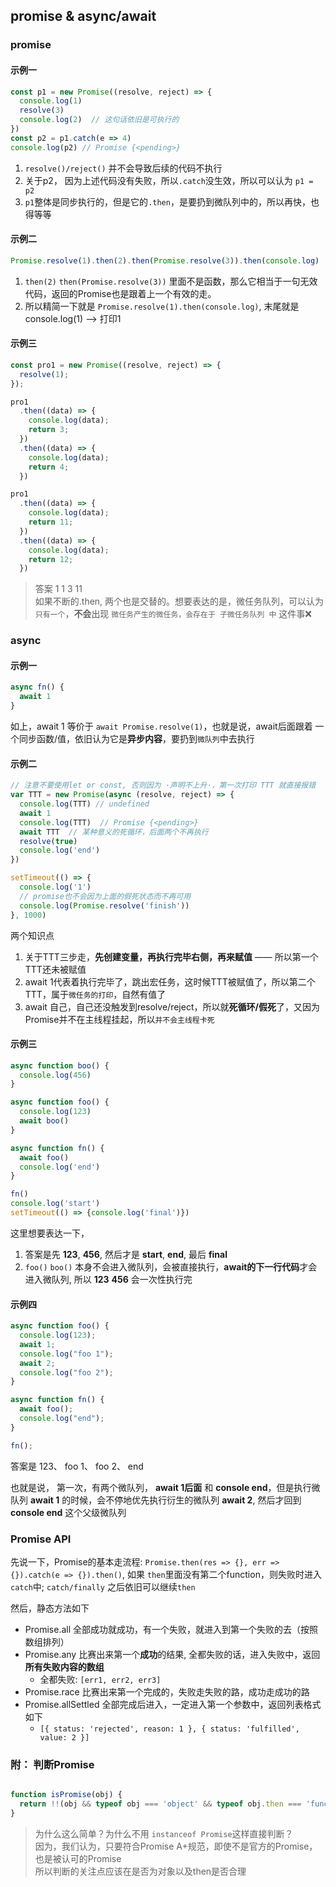 ## promise & async/await

### promise

#### 示例一
```js
const p1 = new Promise((resolve, reject) => {
  console.log(1)
  resolve(3)
  console.log(2)  // 这句话依旧是可执行的
})
const p2 = p1.catch(e => 4)
console.log(p2) // Promise {<pending>}
```

1. `resolve()/reject()` 并不会导致后续的代码不执行
2. 关于p2， 因为上述代码没有失败，所以`.catch`没生效，所以可以认为 `p1 = p2`
3. `p1`整体是同步执行的，但是它的`.then`，是要扔到微队列中的，所以再快，也得等等


#### 示例二

```js
Promise.resolve(1).then(2).then(Promise.resolve(3)).then(console.log)
```

1. `then(2)` `then(Promise.resolve(3))` 里面不是函数，那么它相当于一句无效代码，返回的Promise也是跟着上一个有效的走。
2. 所以精简一下就是 `Promise.resolve(1).then(console.log)`, 末尾就是 console.log(1) --> 打印1


#### 示例三
```js
const pro1 = new Promise((resolve, reject) => {
  resolve(1);
});

pro1
  .then((data) => {
    console.log(data);
    return 3;
  })
  .then((data) => {
    console.log(data);
    return 4;
  })

pro1
  .then((data) => {
    console.log(data);
    return 11;
  })
  .then((data) => {
    console.log(data);
    return 12;
  })
```

> 答案 1 1 3 11   
> 如果不断的.then, 两个也是交替的。想要表达的是，微任务队列，可以认为`只有一个`，**不会**出现 `微任务产生的微任务，会存在于 子微任务队列 中` 这件事❌


### async

#### 示例一

```javascript
async fn() {
  await 1
}
```

如上，await 1 等价于 `await Promise.resolve(1)`，也就是说，await后面跟着 一个同步函数/值，依旧认为它是**异步内容**，要扔到`微队列`中去执行


#### 示例二

```js
// 注意不要使用let or const, 否则因为 ·声明不上升·，第一次打印 TTT 就直接报错
var TTT = new Promise(async (resolve, reject) => {
  console.log(TTT) // undefined
  await 1
  console.log(TTT)  // Promise {<pending>}
  await TTT  // 某种意义的死循环，后面两个不再执行
  resolve(true)
  console.log('end')
})

setTimeout(() => {
  console.log('1')
  // promise也不会因为上面的假死状态而不再可用
  console.log(Promise.resolve('finish'))
}, 1000)
```

两个知识点
1. 关于TTT三步走，**先创建变量，再执行完毕右侧，再来赋值** —— 所以第一个TTT还未被赋值
2. await 1代表着执行完毕了，跳出宏任务，这时候TTT被赋值了，所以第二个TTT，属于`微任务的打印`，自然有值了
3. await 自己，自己还没触发到resolve/reject，所以就**死循环/假死**了，又因为Promise并不在主线程挂起，所以`并不会主线程卡死`


#### 示例三

```js
async function boo() {
  console.log(456)
}

async function foo() {
  console.log(123)
  await boo()
}

async function fn() {
  await foo()
  console.log('end')
}

fn()
console.log('start')
setTimeout(() => {console.log('final')})
```

这里想要表达一下，
1. 答案是先 **123**, **456**, 然后才是 **start**, **end**, 最后 **final**
2. `foo()` `boo()` 本身不会进入微队列，会被直接执行，**await的下一行代码**才会进入微队列, 所以 **123**  **456** 会一次性执行完


#### 示例四

```js
async function foo() {
  console.log(123);
  await 1;
  console.log("foo 1");
  await 2;
  console.log("foo 2");
}

async function fn() {
  await foo();
  console.log("end");
}

fn();
```

答案是 123、 foo 1、 foo 2、 end

也就是说， 第一次，有两个微队列， **await 1后面** 和 **console end**，但是执行微队列 **await 1** 的时候，会不停地优先执行衍生的微队列 **await 2**, 然后才回到 **console end** 这个父级微队列


### Promise API
先说一下，Promise的基本走流程:
`Promise.then(res => {}, err => {}).catch(e => {}).then()`, 如果 `then`里面没有第二个function，则失败时进入`catch`中; `catch/finally` 之后依旧可以继续`then`

然后，静态方法如下
- Promise.all 全部成功就成功，有一个失败，就进入到第一个失败的去（按照数组排列）
- Promise.any 比赛出来第一个**成功**的结果, 全都失败的话，进入失败中，返回**所有失败内容的数组**
  - 全都失败: `[err1, err2, err3]`
- Promise.race 比赛出来第一个完成的，失败走失败的路，成功走成功的路
- Promise.allSettled 全部完成后进入，一定进入第一个参数中，返回列表格式如下
  - `[{ status: 'rejected', reason: 1 }, { status: 'fulfilled', value: 2 }]`


### 附： 判断Promise

```js

function isPromise(obj) {
  return !!(obj && typeof obj === 'object' && typeof obj.then === 'function')
}
```

> 为什么这么简单？为什么不用 `instanceof Promise`这样直接判断？  
> 因为，我们认为，只要符合Promise A+规范，即使不是官方的Promise，也是被认可的Promise  
> 所以判断的关注点应该在是否为对象以及then是否合理